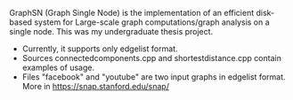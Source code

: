 GraphSN (Graph Single Node) is the implementation of an efficient disk-based system for Large-scale graph computations/graph analysis on a single node. This was my undergraduate thesis project.

- Currently, it supports only edgelist format.
- Sources connectedcomponents.cpp and shortestdistance.cpp contain examples of usage.
- Files "facebook" and "youtube" are two input graphs in edgelist format. More in https://snap.stanford.edu/snap/